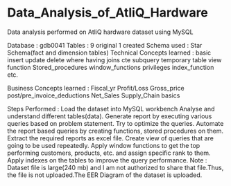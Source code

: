 # Data_Analysis_of_AtliQ_Hardware

Data analysis performed on AtliQ hardware dataset using MySQL

Database : gdb0041 Tables : 9 original 1 created Schema used : Star Schema(fact and dimension tables)
Technical Concepts learned :
basic insert update delete where having joins cte subquery temporary table view function Stored_procedures window_functions privileges index_function etc.

Business Concepts learned :
Fiscal_yr Profit/Loss Gross_price post/pre_invoice_deductions Net_Sales Supply_Chain basics

Steps Performed :
Load the dataset into MySQL workbench
Analyse and understand different tables(data).
Generate report by executing various queries based on problem statement.
Try to optimize the queries.
Automate the report based queries by creating functions, stored procedures on them.
Extract the required reports as excel file.
Create view of queries that are going to be used repeatedly.
Apply window functions to get the top performing customers, products, etc. and assign specific rank to them.
Apply indexes on the tables to improve the query performance.
Note : Dataset file is large(240 mb) and I am not authorized to share that file.Thus, the file is not uploaded.The EER Diagram of the dataset is uploaded.
